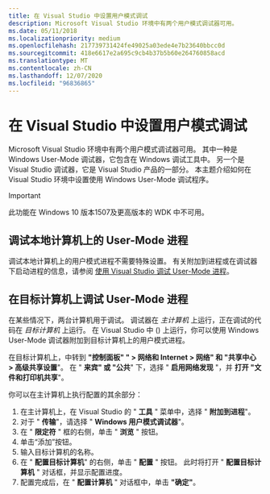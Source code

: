```yaml
---
title: 在 Visual Studio 中设置用户模式调试
description: Microsoft Visual Studio 环境中有两个用户模式调试器可用。
ms.date: 05/11/2018
ms.localizationpriority: medium
ms.openlocfilehash: 217739731424fe49025a03ede4e7b23640bbcc0d
ms.sourcegitcommit: 418e6617e2a695c9cb4b37b5b60e264760858acd
ms.translationtype: MT
ms.contentlocale: zh-CN
ms.lasthandoff: 12/07/2020
ms.locfileid: "96836865"
---
```

# <a name="span-iddebuggersetting_up_user-mode_debugging_in_visual_studiospansetting-up-user-mode-debugging-in-visual-studio"></a><span id="debugger.setting_up_user-mode_debugging_in_visual_studio"></span>在 Visual Studio 中设置用户模式调试


Microsoft Visual Studio 环境中有两个用户模式调试器可用。 其中一种是 Windows User-Mode 调试器，它包含在 Windows 调试工具中。 另一个是 Visual Studio 调试器，它是 Visual Studio 产品的一部分。 本主题介绍如何在 Visual Studio 环境中设置使用 Windows User-Mode 调试程序。

> [!IMPORTANT]
> 此功能在 Windows 10 版本1507及更高版本的 WDK 中不可用。
>

## <a name="span-iddebugging_a_user-mode_process_on_the_local_computerspanspan-iddebugging_a_user-mode_process_on_the_local_computerspanspan-iddebugging_a_user-mode_process_on_the_local_computerspandebugging-a-user-mode-process-on-the-local-computer"></a><span id="Debugging_a_User-Mode_Process_on_the_Local_Computer"></span><span id="debugging_a_user-mode_process_on_the_local_computer"></span><span id="DEBUGGING_A_USER-MODE_PROCESS_ON_THE_LOCAL_COMPUTER"></span>调试本地计算机上的 User-Mode 进程


调试本地计算机上的用户模式进程不需要特殊设置。 有关附加到进程或在调试器下启动进程的信息，请参阅 [使用 Visual Studio 调试 User-Mode 进程](debugging-a-user-mode-process-using-visual-studio.md)。

## <a name="span-iddebugging_a_user-mode_process_on_a_target_computerspanspan-iddebugging_a_user-mode_process_on_a_target_computerspanspan-iddebugging_a_user-mode_process_on_a_target_computerspandebugging-a-user-mode-process-on-a-target-computer"></a><span id="Debugging_a_User-Mode_Process_on_a_Target_Computer"></span><span id="debugging_a_user-mode_process_on_a_target_computer"></span><span id="DEBUGGING_A_USER-MODE_PROCESS_ON_A_TARGET_COMPUTER"></span>在目标计算机上调试 User-Mode 进程


在某些情况下，两台计算机用于调试。 调试器在 *主计算机* 上运行，正在调试的代码在 *目标计算机* 上运行。 在 Visual Studio 中 () 上运行，你可以使用 Windows User-Mode 调试器附加到目标计算机上的用户模式进程。

在目标计算机上，中转到 **"控制面板" " &gt; 网络和 Internet &gt; 网络" 和 "共享中心 &gt; 高级共享设置**"。 在 " **来宾" 或 "公共**" 下，选择 " **启用网络发现** "，并 **打开 "文件和打印机共享**"。

你可以在主计算机上执行配置的其余部分：

1.  在主计算机上，在 Visual Studio 的 " **工具** " 菜单中，选择 " **附加到进程**"。
2.  对于 " **传输**"，请选择 " **Windows 用户模式调试器**"。
3.  在 " **限定符** " 框的右侧，单击 " **浏览** " 按钮。
4.  单击“添加”按钮。
5.  输入目标计算机的名称。
6.  在 " **配置目标计算机**" 的右侧，单击 " **配置** " 按钮。 此时将打开 " **配置目标计算机** " 对话框，并显示配置进度。
7.  配置完成后，在 " **配置计算机** " 对话框中，单击 **"确定"**。

 

 





